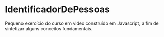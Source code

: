 # IdentificadorDePessoas
Pequeno exercício do curso em video construído em Javascript, a fim de sintetizar alguns conceitos fundamentais.
